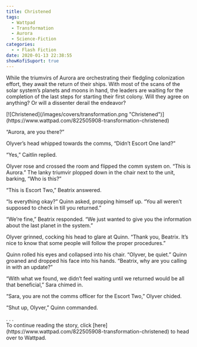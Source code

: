```yaml
---
title: Christened
tags:
  - Wattpad
  - Transformation
  - Aurora
  - Science-Fiction
categories:
  - - Flash Fiction
date: 2020-01-13 22:38:55
showKofiSuport: true
---
```


While the triumvirs of Aurora are orchestrating their fledgling colonization effort, they await the return of their ships. With most of the scans of the solar system’s planets and moons in hand, the leaders are waiting for the completion of the last steps for starting their first colony.<!-- more --> Will they agree on anything? Or will a dissenter derail the endeavor?

<div class="center">[![Christened](/images/covers/transformation.png "Christened")](https://www.wattpad.com/822505908-transformation-christened)</div>

“Aurora, are you there?”

Olyver’s head whipped towards the comms, “Didn’t Escort One land?”

“Yes,” Caitlin replied.

Olyver rose and crossed the room and flipped the comm system on. “This is Aurora.” The lanky triumvir plopped down in the chair next to the unit, barking, “Who is this?”

“This is Escort Two,” Beatrix answered.

“Is everything okay?” Quinn asked, propping himself up. “You all weren’t supposed to check in till you returned.”

“We’re fine,” Beatrix responded. “We just wanted to give you the information about the last planet in the system.”

Olyver grinned, cocking his head to glare at Quinn. “Thank you, Beatrix. It’s nice to know that some people will follow the proper procedures.”

Quinn rolled his eyes and collapsed into his chair. “Olyver, be quiet.” Quinn groaned and dropped his face into his hands. “Beatrix, why are you calling in with an update?”

“With what we found, we didn’t feel waiting until we returned would be all that beneficial,” Sara chimed in.

“Sara, you are not the comms officer for the Escort Two,” Olyver chided.

“Shut up, Olyver,” Quinn commanded.

<div class="center story-ellipses">
.
.
.
</div><div class="center">To continue reading the story, click [here](https://www.wattpad.com/822505908-transformation-christened) to head over to Wattpad.</div>